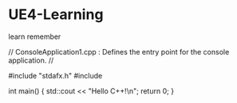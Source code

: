 # UE4-Learning
learn remember



// ConsoleApplication1.cpp : Defines the entry point for the console application.
//

#include "stdafx.h"
#include <iostream>


int main()
{
	std::cout << "Hello C++!\n";
    return 0;
}
